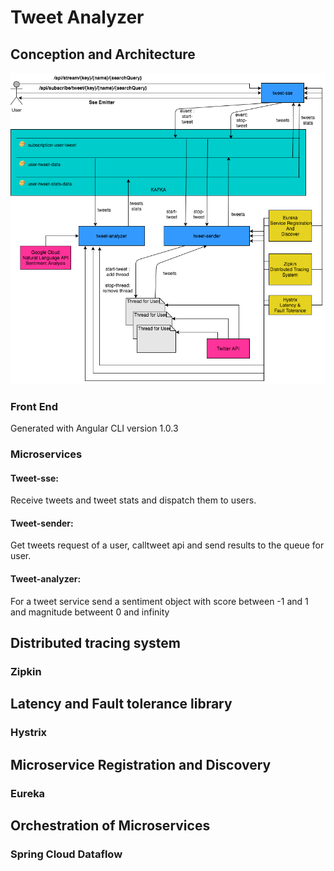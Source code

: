 # Tweet Analyzer
## Conception and Architecture
![Screenshot](tweets.png)


### Front End 
Generated with Angular CLI version 1.0.3
### Microservices
#### Tweet-sse:
Receive tweets and tweet stats and dispatch them to users.

#### Tweet-sender:
Get tweets request of a user, calltweet api and send results to the queue for user.

#### Tweet-analyzer:
For a tweet service send a sentiment object with score between -1 and 1 and magnitude betweent 0 and infinity


## Distributed tracing system
### Zipkin

## Latency and Fault tolerance library
### Hystrix

## Microservice Registration and Discovery
### Eureka 

## Orchestration of Microservices
### Spring Cloud Dataflow
